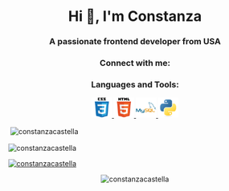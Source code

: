 <h1 align="center">Hi 👋, I'm Constanza</h1>
<h3 align="center">A passionate frontend developer from USA</h3>


<h3 align="center">Connect with me:</h3>
<p align="center">
</p>

<h3 align="center">Languages and Tools:</h3>
<p align="center"> <a href="https://www.w3schools.com/css/" target="_blank" rel="noreferrer"> <img src="https://raw.githubusercontent.com/devicons/devicon/master/icons/css3/css3-original-wordmark.svg" alt="css3" width="40" height="40"/> </a> <a href="https://www.w3.org/html/" target="_blank" rel="noreferrer"> <img src="https://raw.githubusercontent.com/devicons/devicon/master/icons/html5/html5-original-wordmark.svg" alt="html5" width="40" height="40"/> </a> <a href="https://www.mysql.com/" target="_blank" rel="noreferrer"> <img src="https://raw.githubusercontent.com/devicons/devicon/master/icons/mysql/mysql-original-wordmark.svg" alt="mysql" width="40" height="40"/> </a> <a href="https://www.python.org" target="_blank" rel="noreferrer"> <img src="https://raw.githubusercontent.com/devicons/devicon/master/icons/python/python-original.svg" alt="python" width="40" height="40"/> </a> </p>

<p>&nbsp;<img align="center" src="https://github-readme-stats.vercel.app/api?username=constanzacastella&show_icons=true&locale=en" alt="constanzacastella" /></p>

<p><img align="center" src="https://github-readme-streak-stats.herokuapp.com/?user=constanzacastella&" alt="constanzacastella" /></p>

<p align="left"> <a href="https://github.com/ryo-ma/github-profile-trophy"><img src="https://github-profile-trophy.vercel.app/?username=constanzacastella" alt="constanzacastella" /></a> </p>

<p align="center"> <img src="https://komarev.com/ghpvc/?username=constanzacastella&label=Profile%20views&color=0e75b6&style=flat" alt="constanzacastella" /> </p>
